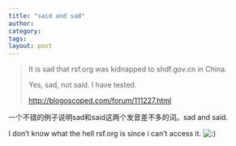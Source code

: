 ```yaml
---
title: "said and sad"
author:
category: 
tags: 
layout: post
---
```

<blockquote>

It is sad that rsf.org was kidnapped to shdf.gov.cn in China.

Yes, sad, not said. I have tested.

<a href="http://blogoscoped.com/forum/111227.html">http://blogoscoped.com/forum/111227.html</a>

</blockquote>

一个不错的例子说明sad和said这两个发音差不多的词。sad and said. 

I don’t know what the hell rsf.org is since i can’t access it. <img src='http://www.rijiben.org/smilies/icon_smile.gif' alt=':)' class='wp-smiley' /> 

